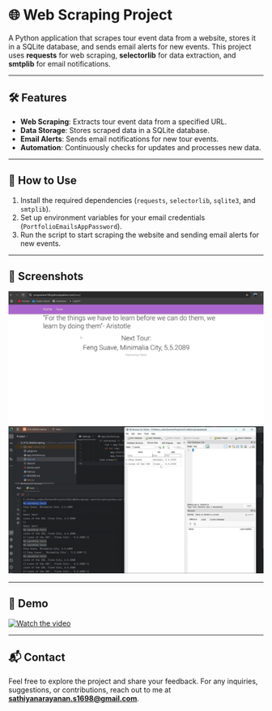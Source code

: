 # 🌐 Web Scraping Project

A Python application that scrapes tour event data from a website, stores it in a SQLite database, and sends email alerts for new events. This project uses **requests** for web scraping, **selectorlib** for data extraction, and **smtplib** for email notifications.

---

## 🛠️ Features

- **Web Scraping**: Extracts tour event data from a specified URL.
- **Data Storage**: Stores scraped data in a SQLite database.
- **Email Alerts**: Sends email notifications for new tour events.
- **Automation**: Continuously checks for updates and processes new data.

---

## 🚦 How to Use

1. Install the required dependencies (`requests`, `selectorlib`, `sqlite3`, and `smtplib`).
2. Set up environment variables for your email credentials (`PortfolioEmailsAppPassword`).
3. Run the script to start scraping the website and sending email alerts for new events.

---

## 📸 Screenshots

![display1](images/display1.png)
![display2](images/display2.png)

---

## 🎥 Demo

[![Watch the video](https://img.youtube.com/vi/K2qTW_oJVeA/0.jpg)](https://youtu.be/K2qTW_oJVeA)

---

## 📬 Contact

Feel free to explore the project and share your feedback. For any inquiries, suggestions, or contributions, reach out to me at **sathiyanarayanan.s1698@gmail.com**.
